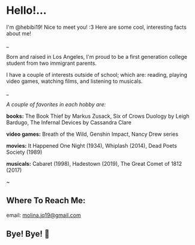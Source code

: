# Hello!...
I'm @hebibi19! Nice to meet you! :3
Here are some cool, interesting facts about me!

_

Born and raised in Los Angeles, I'm proud to be a first generation college student from two immigrant parents.

I have a couple of interests outside of school; which are: reading, playing video games, watching films, and listening to musicals.

_

*A couple of favorites in each hobby are:*

**books:** The Book Thief by Markus Zusack, Six of Crows Duology by Leigh Bardugo, The Infernal Devices by Cassandra Clare

**video games:** Breath of the Wild, Genshin Impact, Nancy Drew series

**movies:** It Happened One Night (1934), Whiplash (2014), Dead Poets Society (1989)

**musicals:** Cabaret (1998), Hadestown (2019), The Great Comet of 1812 (2017)


~


## Where To Reach Me:
email: molina.jq19@gmail.com

## Bye! Bye! 🍓 
